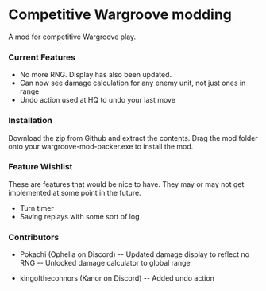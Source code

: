 # Competitive Wargroove modding
A mod for competitive Wargroove play. 

### Current Features
- No more RNG. Display has also been updated. 
- Can now see damage calculation for any enemy unit, not just ones in range
- Undo action used at HQ to undo your last move

### Installation
Download the zip from Github and extract the contents. Drag the mod folder onto your wargroove-mod-packer.exe to install the mod. 

### Feature Wishlist
These are features that would be nice to have. They may or may not get implemented at some point in the future. 
- Turn timer
- Saving replays with some sort of log

### Contributors

- Pokachi (Ophelia on Discord)
-- Updated damage display to reflect no RNG
-- Unlocked damage calculator to global range

- kingoftheconnors (Kanor on Discord)
-- Added undo action
